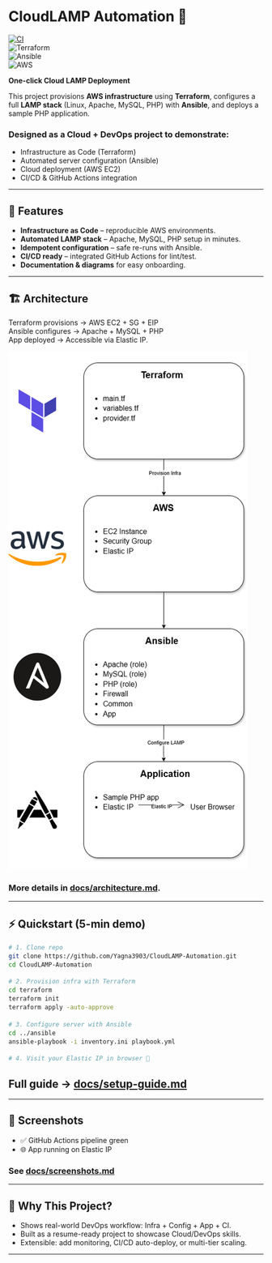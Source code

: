 # CloudLAMP Automation 🚀 
[![CI](https://github.com/Yagna3903/CloudLAMP-Automation/actions/workflows/ci.yml/badge.svg)](https://github.com/Yagna3903/CloudLAMP-Automation/actions)  
![Terraform](https://img.shields.io/badge/Terraform-v1.x-623CE4?logo=terraform)  
![Ansible](https://img.shields.io/badge/Ansible-automation-red?logo=ansible)  
![AWS](https://img.shields.io/badge/AWS-EC2-orange?logo=amazon-aws)

**One-click Cloud LAMP Deployment**  

This project provisions **AWS infrastructure** using **Terraform**, configures a full **LAMP stack** (Linux, Apache, MySQL, PHP) with **Ansible**, and deploys a sample PHP application.  

### Designed as a **Cloud + DevOps project** to demonstrate:  
- Infrastructure as Code (Terraform)  
- Automated server configuration (Ansible)  
- Cloud deployment (AWS EC2)  
- CI/CD & GitHub Actions integration  

---

## 📌 Features
- **Infrastructure as Code** – reproducible AWS environments.  
- **Automated LAMP stack** – Apache, MySQL, PHP setup in minutes.  
- **Idempotent configuration** – safe re-runs with Ansible.  
- **CI/CD ready** – integrated GitHub Actions for lint/test.  
- **Documentation & diagrams** for easy onboarding.  

---

## 🏗️ Architecture
Terraform provisions -> AWS EC2 + SG + EIP  
Ansible configures -> Apache + MySQL + PHP  
App deployed -> Accessible via Elastic IP.  

![Architecture Diagram](docs/architecture-diagram.png)

### More details in [docs/architecture.md](docs/architecture.md).  

---

## ⚡ Quickstart (5-min demo)
```bash
# 1. Clone repo
git clone https://github.com/Yagna3903/CloudLAMP-Automation.git
cd CloudLAMP-Automation

# 2. Provision infra with Terraform
cd terraform
terraform init
terraform apply -auto-approve

# 3. Configure server with Ansible
cd ../ansible
ansible-playbook -i inventory.ini playbook.yml

# 4. Visit your Elastic IP in browser 🎉
```
## Full guide → [docs/setup-guide.md](docs/setup-guide.md)

---

## 📸 Screenshots
- ✅ GitHub Actions pipeline green
- 🌐 App running on Elastic IP

### See [docs/screenshots.md](docs/screenshots.md)

---

## 🎯 Why This Project?
- Shows real-world DevOps workflow: Infra + Config + App + CI.
- Built as a resume-ready project to showcase Cloud/DevOps skills.
- Extensible: add monitoring, CI/CD auto-deploy, or multi-tier scaling.

---
